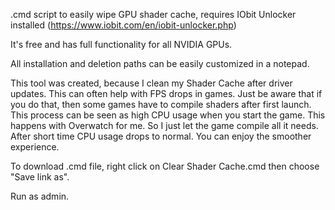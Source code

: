 .cmd script to easily wipe GPU shader cache, requires IObit Unlocker installed (https://www.iobit.com/en/iobit-unlocker.php)

It's free and has full functionality for all NVIDIA GPUs.

All installation and deletion paths can be easily customized in a notepad.

This tool was created, because I clean my Shader Cache after driver updates. This can often help with FPS drops in games.
Just be aware that if you do that, then some games have to compile shaders after first launch. This process can be seen as high CPU usage when you start the game. This happens with Overwatch for me. So I just let the game compile all it needs. After short time CPU usage drops to normal. You can enjoy the smoother experience.

To download .cmd file, right click on Clear Shader Cache.cmd then choose "Save link as".

Run as admin.
